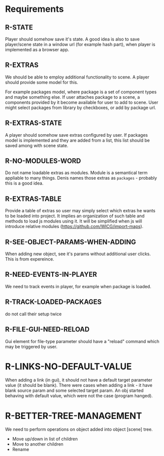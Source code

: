 # Requirements

## R-STATE

Player should somehow save it's state.
A good idea is also to save player/scene state in a window url 
(for example hash part), when player is implemented as a browser app.

## R-EXTRAS
We should be able to employ additional functionality to scene.
A player should provide some model for this.

For example packages model, where package is a set of component types and maybe something else. 
If user attaches package to a scene, a components provided by it become available for user to add to scene.
User might select packages from library by checkboxes, or add by package url.

## R-EXTRAS-STATE

A player should somehow save extras configured by user.
If packages model is implemented and they are added from a list,
this list should be saved among with scene state.

## R-NO-MODULES-WORD

Do not name loadable extras as modules. Module is a semantical term appliable to many things.
Denis names those extras as `packages` - probably this is a good idea.

## R-EXTRAS-TABLE

Provide a table of extras so user may simply select which extras he wants to be loaded into project.
It implies an organization of such table and methods to load js modules using it. It will be simplified
when js will introduce relative modules (https://github.com/WICG/import-maps).

## R-SEE-OBJECT-PARAMS-WHEN-ADDING

When adding new object, see it's params without additional user clicks.
This is from expereince.

## R-NEED-EVENTS-IN-PLAYER
We need to track events in player, for example when package is loaded.

## R-TRACK-LOADED-PACKAGES
do not call their setup twice

## R-FILE-GUI-NEED-RELOAD
Gui element for file-type parameter should have a "reload" command which may be triggered by user.

# R-LINKS-NO-DEFAULT-VALUE
When adding a link (in gui), it should not have a default target parameter value (it should be blank).
There were cases when adding a link - it have blank source param and some selected target param.
An obj started behaving with default value, which were not the case (program hanged).

# R-BETTER-TREE-MANAGEMENT
We need to perform operations on object added into object [scene] tree. 
* Move up/down in list of children
* Move to another children
* Rename